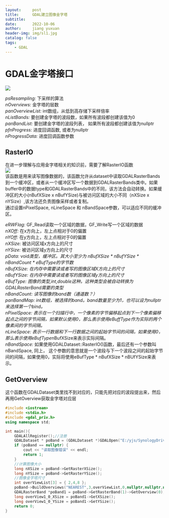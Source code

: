 ```yaml
---
layout:     post
title:      GDAL建立图像金字塔
subtitle:   
date:       2022-10-06
author:     jiang yuxuan
header-img: img/sl1.jpg
catalog: false
tags:
    - GDAL
---
```



# **GDAL金字塔接口**
<img src="{{site.baseurl}}/blogImg/221006_1.png">

*psResampling:* 下采样的算法   
*nOverviews:* 金字塔的层数   
*panOverviewList:* int数组，从低到高存储下采样倍率  
*nListBands:* 要创建金字塔的波段数，如果所有波段都创建该值为0  
*panBandList:* 要创建金字塔的波段列表， 如果所有波段都创建该值为nullptr  
*pfnProgress:* 进度回调函数, 或者为nullptr  
*nProgressData:* 进度回调函数参数  

## RasterIO  
在进一步理解与应用金字塔相关的知识前，需要了解RasterIO函数  
<img src="{{site.baseurl}}/blogImg/221006_2.png">  
该函数是用来读写图像数据的，该函数允许从dataset中读取GDALRasterBands到一个缓冲区，或者从一个缓冲区写一个数据到GDALRasterBands类中。如果buffer中的数据type和GDALRasterBands中的不同，该方法会自动转换。如果缓冲区的大小(nBufXSize x nBufYSize)与被访问区域的大小不同（nXSize x nYSize）,该方法还负责图像采样或者复制。  
通过设置nPixelSpace, nLineSpace 和 nBandSpace参数，可以适应不同的缓冲区。  

*eRWFlag:* GF_Read读取一个区域的数据，GF_Write写一个区域的数据  
*nXOff:* 在x方向上，左上点相对于0的偏置  
*nYOff:* 在y方向上，左上点相对于0的偏置  
*nXSize:* 被访问区域x方向上的尺寸  
*nYSize:* 被访问区域y方向上的尺寸  
*pData:* void*类型，缓冲区。其大小至少为 nBufXSize * nBufYSize * nBandCount * eBufType的字节数   
*nBufXSize:* 在内存中需要读或者写的图像区域X方向上的尺寸  
*nBufYSize:* 在内存中需要读或者写的图像区域y方向上的尺寸  
*eBufType:* 图像的类型,int,double这种。这种类型会被自动转换为GDALRasterBand需要的类型  
*nBandCount:* 读写图像的band数（通道数？）  
*panBandMap:* int数组，被选择的band。band数量至少为1，也可以设为nullptr来选择第一个bind。  
*nPixelSpace:* 表示在一个扫描行中，一个像素的字节偏移起点到下一个像素偏移起点之间的字节间隔，如果默认使用0，那么表示使用eBuffType作为实际的两个像素间的字节间隔。  
*nLineSpace:* 表示一行数据和下一行数据之间的起始字节间的间隔，如果使用0，那么表示使用eBufType*nBufXSize来表示实际间隔。  
*nBandSpace:* 如果使用GDALDataset::RasterIO()函数，最后还有一个参数叫nBandSpace, 同上， 这个参数的意思就是一个波段与下一个波段之间的起始字节间的间隔，如果使用0，实际将使用eBufType * nBufXSize * nBUfYSize来表示。  

## GetOverview  
这个函数在GDALDataset类里找不到对应的，只能先把对应的波段提出来，然后再用GetOverview获取金字塔对应层  
```c++
#include <iostream>  
#include <stdio.h>  
#include <gdal_priv.h>  
using namespace std;  

int main(){
	GDALAllRegister();//注册
	GDALDataset * poBand = (GDALDataset *)GDALOpen("E:/yjs/SynologyDrive/by/data/optical.jpg", GA_ReadOnly);
	if (poBand == nullptr) {
		cout << "读取图像错误" << endl;
		return 1;
	}
	//计算图像大小
	long nXSize = poBand->GetRasterXSize();
	long nYSize = poBand->GetRasterYSize();
	//图像金字塔尺寸
	int overViewList[3] = { 2,4,8 };
	poBand->BuildOverviews("NEAREST",3,overViewList,0,nullptr,nullptr,nullptr);
	GDALRasterBand *poBand1 = poBand->GetRasterBand(1)->GetOverview(0);
	long overView1_0_XSize = poBand1->GetXSize();
	long overView1_0_YSize = poBand1->GetYSize();
	return 0;
}
```
  

